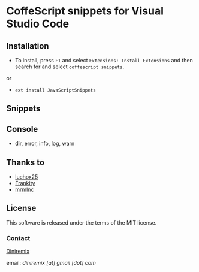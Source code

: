 # CoffeScript snippets for Visual Studio Code

## Installation

- To install, press `F1` and select `Extensions: Install Extensions` and then search for and select `coffescript snippets`.

or
 
- `ext install JavaScriptSnippets`

## Snippets

## Console
- dir, error, info, log, warn


## Thanks to
- [luchox25](https://github.com/luchox25/)
- [Frankity](https://github.com/Frankity/)
- [mrmlnc](https://github.com/mrmlnc/)

## License

This software is released under the terms of the MIT license.

### Contact
[Diniremix](https://github.com/diniremix)

email: *diniremix [at] gmail [dot] com*

